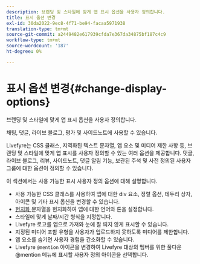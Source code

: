 ```yaml
---
description: 브랜딩 및 스타일에 맞게 앱 표시 옵션을 사용자 정의합니다.
title: 표시 옵션 변경
exl-id: 30da2022-9ec8-4f71-be94-facaa5971938
translation-type: tm+mt
source-git-commit: a2449482e617939cfda7e367da34875bf187c4c9
workflow-type: tm+mt
source-wordcount: '187'
ht-degree: 0%

---
```


# 표시 옵션 변경{#change-display-options}

브랜딩 및 스타일에 맞게 앱 표시 옵션을 사용자 정의합니다.

채팅, 댓글, 라이브 블로그, 평가 및 사이드노트에 사용할 수 있습니다.

Livefyre는 CSS 클래스, 지역화된 텍스트 문자열, 앱 요소 및 미디어 제한 사항 등, 브랜딩 및 스타일에 맞게 앱 표시를 사용자 정의할 수 있는 여러 옵션을 제공합니다. 댓글, 라이브 블로그, 리뷰, 사이드노트, 댓글 알림 기능, 보관된 주석 및 사전 정의된 사용자 그룹에 대한 옵션이 정의할 수 있습니다.

이 섹션에서는 사용 가능한 표시 사용자 정의 옵션에 대해 설명합니다.

* 사용 가능한 CSS 클래스를 사용하여 앱에 대한 div 요소, 정렬 옵션, 테두리 상자, 아이콘 및 기타 표시 옵션을 변경할 수 있습니다.
* [현지화 ](/help/using/c-settings-other/c-translation-sets/c-localize-strings.md) 문자열을 현지화하여 앱에 대한 언어와 톤을 설정합니다.
* 스타일에 맞게 날짜/시간 형식을 지정합니다.
* Livefyre 로고를 앱으로 가져와 눈에 잘 띄지 않게 표시할 수 있습니다.
* 지정된 미디어 포함 유형을 사용자가 업로드하지 못하도록 미디어를 제한합니다.
* 앱 요소를 숨기면 사용자 경험을 간소화할 수 있습니다.
* Livefyre `@mention` 아이콘을 변경하여 Livefyre 대상의 멤버를 위한 풀다운 @mention 메뉴에 표시할 사용자 정의 아이콘을 선택합니다.
